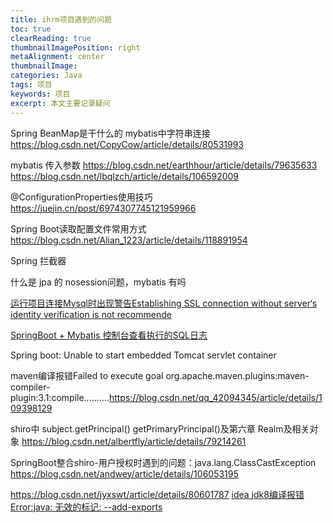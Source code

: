 ```yaml
---
title: ihrm项目遇到的问题
toc: true
clearReading: true
thumbnailImagePosition: right
metaAlignment: center
thumbnailImage:
categories: Java
tags: 项目
keywords: 项目
excerpt: 本文主要记录疑问
---
```


Spring BeanMap是干什么的
mybatis中字符串连接
https://blog.csdn.net/CopyCow/article/details/80531993

mybatis 传入参数
https://blog.csdn.net/earthhour/article/details/79635633
https://blog.csdn.net/lbqlzch/article/details/106592009

@ConfigurationProperties使用技巧
https://juejin.cn/post/6974307745121959966

Spring Boot读取配置文件常用方式
https://blog.csdn.net/Alian_1223/article/details/118891954

Spring 拦截器

什么是 jpa 的 nosession问题，mybatis 有吗

[运行项目连接Mysql时出现警告Establishing SSL connection without server‘s identity verification is not recommende](https://blog.csdn.net/qq_41785135/article/details/85118329)

[SpringBoot + Mybatis 控制台查看执行的SQL日志](https://blog.csdn.net/a1148209838/article/details/104651642)


Spring boot: Unable to start embedded Tomcat servlet container

maven编译报错Failed to execute goal org.apache.maven.plugins:maven-compiler-plugin:3.1:compile..........https://blog.csdn.net/qq_42094345/article/details/109398129


shiro中 subject.getPrincipal() getPrimaryPrincipal()及第六章 Realm及相关对象
https://blog.csdn.net/albertfly/article/details/79214261

SpringBoot整合shiro-用户授权时遇到的问题：java.lang.ClassCastException
https://blog.csdn.net/andwey/article/details/106053195


https://blog.csdn.net/jyxswt/article/details/80601787
[idea jdk8编译报错 Error:java: 无效的标记: --add-exports](https://blog.csdn.net/tower888/article/details/106151193)